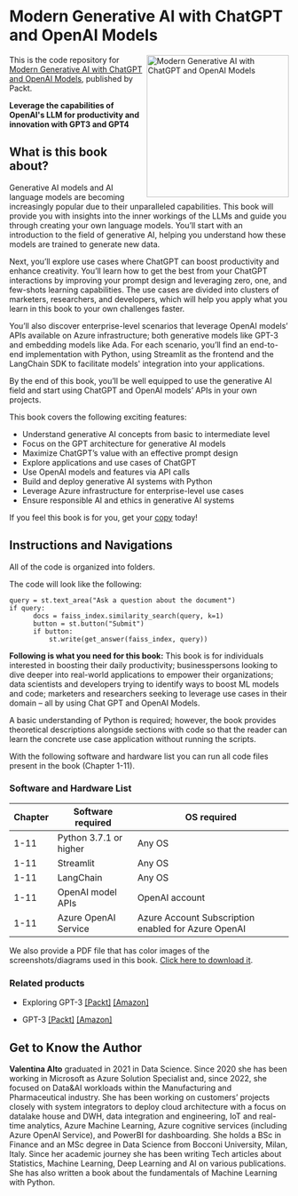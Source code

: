 
# Modern Generative AI with ChatGPT and OpenAI Models	

<a href="https://www.packtpub.com/product/modern-generative-ai-with-chatgpt-and-openai-models/9781805123330"><img src="https://m.media-amazon.com/images/I/41Mf1KzmKOL._SX404_BO1,204,203,200_.jpg" alt="Modern Generative AI with ChatGPT and OpenAI Models" height="256px" align="right"></a>

This is the code repository for [Modern Generative AI with ChatGPT and OpenAI Models](https://www.packtpub.com/product/modern-generative-ai-with-chatgpt-and-openai-models/9781805123330), published by Packt.

**Leverage the capabilities of OpenAI's LLM for productivity and innovation with GPT3 and GPT4**

## What is this book about?

Generative AI models and AI language models are becoming increasingly popular due to their unparalleled capabilities. This book will provide you with insights into the inner workings of the LLMs and guide you through creating your own language models. You’ll start with an introduction to the field of generative AI, helping you understand how these models are trained to generate new data.

Next, you’ll explore use cases where ChatGPT can boost productivity and enhance creativity. You’ll learn how to get the best from your ChatGPT interactions by improving your prompt design and leveraging zero, one, and few-shots learning capabilities. The use cases are divided into clusters of marketers, researchers, and developers, which will help you apply what you learn in this book to your own challenges faster.

You’ll also discover enterprise-level scenarios that leverage OpenAI models’ APIs available on Azure infrastructure; both generative models like GPT-3 and embedding models like Ada. For each scenario, you’ll find an end-to-end implementation with Python, using Streamlit as the frontend and the LangChain SDK to facilitate models' integration into your applications.

By the end of this book, you’ll be well equipped to use the generative AI field and start using ChatGPT and OpenAI models’ APIs in your own projects.

This book covers the following exciting features: 
* Understand generative AI concepts from basic to intermediate level
* Focus on the GPT architecture for generative AI models
* Maximize ChatGPT’s value with an effective prompt design
* Explore applications and use cases of ChatGPT
* Use OpenAI models and features via API calls
* Build and deploy generative AI systems with Python
* Leverage Azure infrastructure for enterprise-level use cases
* Ensure responsible AI and ethics in generative AI systems 

If you feel this book is for you, get your [copy](https://www.amazon.com/Modern-Generative-ChatGPT-OpenAI-Models/dp/1805123335/ref=sr_1_1?keywords=Modern+Generative+AI+with+ChatGPT+and+OpenAI+Models&s=books&sr=1-1) today!


## Instructions and Navigations
All of the code is organized into folders.

The code will look like the following:
```
query = st.text_area("Ask a question about the document")
if query:
      docs = faiss_index.similarity_search(query, k=1)
      button = st.button("Submit")
      if button:
          st.write(get_answer(faiss_index, query))
```

**Following is what you need for this book:**
This book is for individuals interested in boosting their daily productivity; businesspersons looking to dive deeper into real-world applications to empower their organizations; data scientists and developers trying to identify ways to boost ML models and code; marketers and researchers seeking to leverage use cases in their domain – all by using Chat GPT and OpenAI Models.

A basic understanding of Python is required; however, the book provides theoretical descriptions alongside sections with code so that the reader can learn the concrete use case application without running the scripts.

With the following software and hardware list you can run all code files present in the book (Chapter 1-11).

### Software and Hardware List

| Chapter  | Software required                                                                    | OS required                        |
| -------- | -------------------------------------------------------------------------------------| -----------------------------------|
|  	1-11	   |  Python 3.7.1 or higher   | Any OS | 		
|  	1-11	   |  Streamlit  | Any OS | 		
|  	1-11	   | LangChain | Any OS | 		
|  	1-11	   | OpenAI model APIs | OpenAI account | 		
|  	1-11	   | Azure OpenAI Service | Azure Account Subscription enabled for Azure OpenAI | 		


We also provide a PDF file that has color images of the screenshots/diagrams used in this book. [Click here to download it](https://packt.link/YFTZk).



### Related products <Other books you may enjoy>
* Exploring GPT-3  [[Packt]](https://www.packtpub.com/product/exploring-gpt-3/9781800563193) [[Amazon]](https://www.amazon.com/Exploring-GPT-3-unofficial-general-purpose-processing/dp/1800563191/ref=sr_1_1?keywords=Exploring+GPT-3&s=books&sr=1-1)
  
* GPT-3  [[Packt]](https://www.packtpub.com/product/gpt-3/9781805125228) [[Amazon]](https://www.amazon.com/GPT-3-Ultimate-Building-Products-OpenAI/dp/1805125222/ref=sr_1_1?keywords=GPT-3&s=books&sr=1-1)
  
## Get to Know the Author
**Valentina Alto** graduated in 2021 in Data Science. Since 2020 she has been working in Microsoft as Azure Solution Specialist and, since 2022, she focused on Data&AI workloads within the Manufacturing and Pharmaceutical industry. She has been working on customers’ projects closely with system integrators to deploy cloud architecture with a focus on datalake house and DWH, data integration and engineering, IoT and real-time analytics, Azure Machine Learning, Azure cognitive services (including Azure OpenAI Service), and PowerBI for dashboarding. She holds a BSc in Finance and an MSc degree in Data Science from Bocconi University, Milan, Italy. Since her academic journey she has been writing Tech articles about Statistics, Machine Learning, Deep Learning and AI on various publications. She has also written a book about the fundamentals of Machine Learning with Python.

